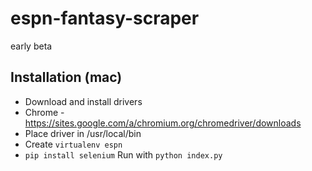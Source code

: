 # espn-fantasy-scraper
early beta

## Installation (mac)
- Download and install drivers
 - Chrome - https://sites.google.com/a/chromium.org/chromedriver/downloads
- Place driver in /usr/local/bin
- Create `virtualenv espn`
- `pip install selenium`
Run with `python index.py`